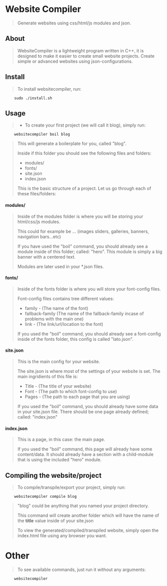 # Website Compiler
> Generate websites using css/html/js modules and json.

## About
> WebsiteCompiler is a lightweight program written in C++, it is designed to
> make it easier to create small website projects.
> Create simple or advanced websites using json-configurations.

## Install
> To install websitecompiler, run:

        sudo ./install.sh

## Usage
> * To create your first project (we will call it blog), simply run:

        websitecompiler boil blog

> This will generate a boilerplate for you, called "blog".
>
> Inside if this folder you should see the following files and folders:
>
> * modules/
> * fonts/
> * site.json
> * index.json
>
> This is the basic structure of a project.
> Let us go through each of these files/folders:

#### modules/
> Inside of the modules folder is where you will be storing your html/css/js
> modules.
>
> This could for example be ... (images sliders, galleries, banners,
> navigation bars...etc)
>
> If you have used the "boil" command, you should already see a module inside
> of this folder; called: "hero".
> This module is simply a big banner with a centered text.
>
> Modules are later used in your *.json files.

#### fonts/
> Inside of the fonts folder is where you will store your font-config files.
>
> Font-config files contains tree different values:
>
> * family - (The name of the font)
> * fallback-family (The name of the fallback-family incase of problems with
> the main one)
> * link - (The link/url/location to the font)
>
> If you used the "boil" command, you should already see a font-config
> inside of the
> fonts folder, this config is called "lato.json".

#### site.json
> This is the main config for your website.
>
> The site.json is where most of the settings of your website is set.
> The main ingridients of this file is:
>
> * Title - (The title of your website)
> * Font - (The path to which font-config to use)
> * Pages - (The path to each page that you are using)
>
> If you used the "boil" command, you should already have some data in your
> site.json file.
> There should be one page already defined; called: "index.json"

#### index.json
> This is a page, in this case: the main page.
>
> If you used the "boil" command, this page will already have some content/data.
> It should already have a section with a child-module that is using the
> included "hero" module.

## Compiling the website/project
> To compile/transpile/export your project, simply run:

        websitecompiler compile blog

> "blog" could be anything that you named your project directory.
>
> This command will create another folder which will have the name of the
> <b>title</b> value inside of your site.json
>
> To view the generated/compiled/transpiled website, simply open the index.html
> file using any browser you want.

# Other
> To see available commands, just run it without any arguments:

        websitecompiler
